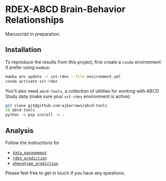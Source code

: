 # RDEX-ABCD Brain-Behavior Relationships

Manuscript in preparation.

## Installation

To reproduce the results from this project, first create a `conda` environment (I prefer using `mamba`):

```bash
mamba env update -n sst-rdex --file environment.yml
conda activate sst-rdex
```

You'll also need `abcd-tools`, a collection of utilities for working with ABCD Study data
(make sure your `sst-rdex` environment is active):

```bash
git clone git@github.com:ajbarrows/abcd-tools
cd abcd-tools
python -m pip install -e .
```

## Analysis

Follow the instructions for

- [`data_management`](./data_management/)
- [`rdex_prediction`](./rdex_prediction/)
- [`phenotype_prediction`](./phenotype_prediction/)


Please feel free to get in touch if you have any questions.
